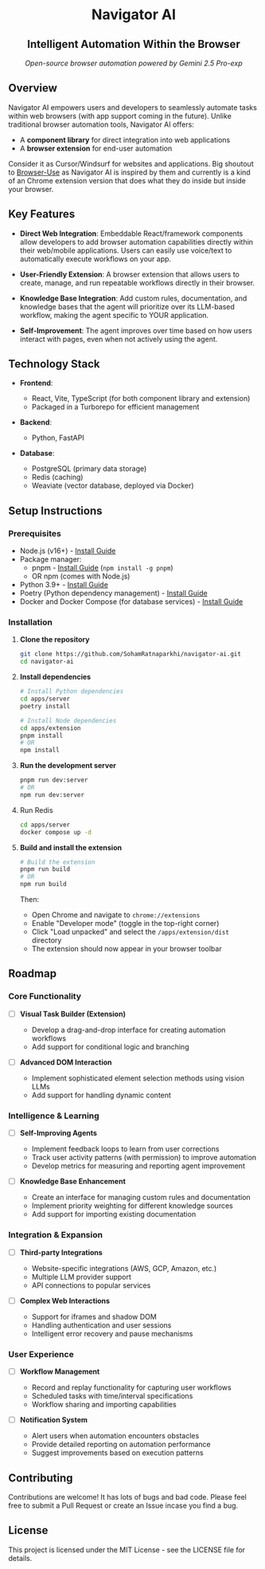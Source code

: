 <div align="center">
  <h1> Navigator AI</h1>
  <h2>Intelligent Automation Within the Browser</h2>
  <p><em>Open-source browser automation powered by Gemini 2.5 Pro-exp</em></p>
</div>

## Overview

Navigator AI empowers users and developers to seamlessly automate tasks within web browsers (with app support coming in the future). Unlike traditional browser automation tools, Navigator AI offers:

- A **component library** for direct integration into web applications
- A **browser extension** for end-user automation

Consider it as Cursor/Windsurf for websites and applications. Big shoutout to [Browser-Use](https://github.com/browser-use/browser-use) as Navigator AI is inspired by them and currently is a kind of an Chrome extension version that does what they do inside but inside your browser.

## Key Features

- **Direct Web Integration**: Embeddable React/framework components allow developers to add browser automation capabilities directly within their web/mobile applications. Users can easily use voice/text to automatically execute workflows on your app.

- **User-Friendly Extension**: A browser extension that allows users to create, manage, and run repeatable workflows directly in their browser.

- **Knowledge Base Integration**: Add custom rules, documentation, and knowledge bases that the agent will prioritize over its LLM-based workflow, making the agent specific to YOUR application.

- **Self-Improvement**: The agent improves over time based on how users interact with pages, even when not actively using the agent.

## Technology Stack

- **Frontend**: 
  - React, Vite, TypeScript (for both component library and extension)
  - Packaged in a Turborepo for efficient management

- **Backend**: 
  - Python, FastAPI

- **Database**: 
  - PostgreSQL (primary data storage)
  - Redis (caching)
  - Weaviate (vector database, deployed via Docker)

## Setup Instructions

### Prerequisites

- Node.js (v16+) - [Install Guide](https://nodejs.org/en/download/)
- Package manager:
  - pnpm - [Install Guide](https://pnpm.io/installation) (`npm install -g pnpm`)
  - OR npm (comes with Node.js)
- Python 3.9+ - [Install Guide](https://www.python.org/downloads/)
- Poetry (Python dependency management) - [Install Guide](https://python-poetry.org/docs/#installation)
- Docker and Docker Compose (for database services) - [Install Guide](https://docs.docker.com/get-docker/)

### Installation

1. **Clone the repository**
   ```bash
   git clone https://github.com/SohamRatnaparkhi/navigator-ai.git
   cd navigator-ai
   ```

2. **Install dependencies**
   ```bash
   # Install Python dependencies
   cd apps/server
   poetry install
   
   # Install Node dependencies
   cd apps/extension
   pnpm install
   # OR
   npm install
   ```

4. **Run the development server**
   ```bash
   pnpm run dev:server
   # OR
   npm run dev:server
   ```

5. Run Redis
     ```bash
     cd apps/server
     docker compose up -d
     ```

5. **Build and install the extension**
   ```bash
   # Build the extension
   pnpm run build
   # OR
   npm run build
   ```
   
   Then:
   - Open Chrome and navigate to `chrome://extensions`
   - Enable "Developer mode" (toggle in the top-right corner)
   - Click "Load unpacked" and select the `/apps/extension/dist` directory
   - The extension should now appear in your browser toolbar

## Roadmap

### Core Functionality
- [ ] **Visual Task Builder (Extension)**
  - Develop a drag-and-drop interface for creating automation workflows
  - Add support for conditional logic and branching

- [ ] **Advanced DOM Interaction**
  - Implement sophisticated element selection methods using vision LLMs
  - Add support for handling dynamic content

### Intelligence & Learning
- [ ] **Self-Improving Agents**
  - Implement feedback loops to learn from user corrections
  - Track user activity patterns (with permission) to improve automation
  - Develop metrics for measuring and reporting agent improvement

- [ ] **Knowledge Base Enhancement**
  - Create an interface for managing custom rules and documentation
  - Implement priority weighting for different knowledge sources
  - Add support for importing existing documentation

### Integration & Expansion
- [ ] **Third-party Integrations**
  - Website-specific integrations (AWS, GCP, Amazon, etc.)
  - Multiple LLM provider support
  - API connections to popular services

- [ ] **Complex Web Interactions**
  - Support for iframes and shadow DOM
  - Handling authentication and user sessions
  - Intelligent error recovery and pause mechanisms

### User Experience
- [ ] **Workflow Management**
  - Record and replay functionality for capturing user workflows
  - Scheduled tasks with time/interval specifications
  - Workflow sharing and importing capabilities

- [ ] **Notification System**
  - Alert users when automation encounters obstacles
  - Provide detailed reporting on automation performance
  - Suggest improvements based on execution patterns

## Contributing

Contributions are welcome! It has lots of bugs and bad code. Please feel free to submit a Pull Request or create an Issue incase you find a bug.

## License

This project is licensed under the MIT License - see the LICENSE file for details.
